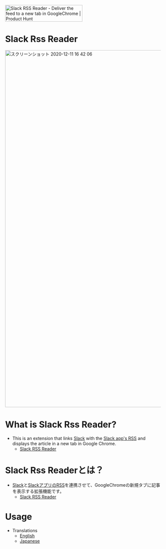 <a href="https://www.producthunt.com/posts/slack-rss-reader?utm_source=badge-featured&utm_medium=badge&utm_souce=badge-slack-rss-reader" target="_blank"><img src="https://api.producthunt.com/widgets/embed-image/v1/featured.svg?post_id=284860&theme=light" alt="Slack RSS Reader - Deliver the feed to a new tab in GoogleChrome | Product Hunt" style="width: 250px; height: 54px;" width="250" height="54" /></a>

# Slack Rss Reader
<img width="1154" alt="スクリーンショット 2020-12-11 16 42 06" src="https://user-images.githubusercontent.com/13917558/101876587-f800c080-3bcf-11eb-95d7-880beff43b1e.png">

# What is Slack Rss Reader?
- This is an extension that links [Slack](https://slack.com/) with the [Slack app's RSS](https://slack.com/apps/A0F81R7U7-rss) and displays the article in a new tab in Google Chrome.
  - [Slack RSS Reader](https://chrome.google.com/webstore/detail/slack-rss-reader/mmfkogkfphmlkeildihamlilfinbpdfo?hl=ja&authuser=0)

# Slack Rss Readerとは？
- [Slack](https://slack.com/)と[SlackアプリのRSS](https://slack.com/apps/A0F81R7U7-rss)を連携させて、GoogleChromeの新規タブに記事を表示する拡張機能です。
  - [Slack RSS Reader](https://chrome.google.com/webstore/detail/slack-rss-reader/mmfkogkfphmlkeildihamlilfinbpdfo?hl=ja&authuser=0)

# Usage
- Translations
  - [English](README.en.md)
  - [Japanese](README.ja.md)
